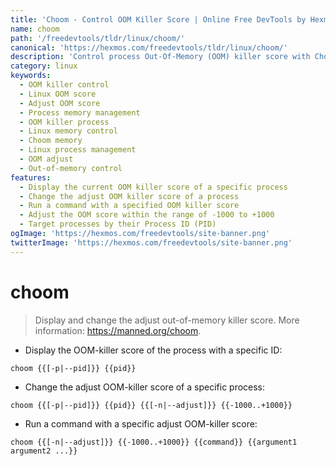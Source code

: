 ```yaml
---
title: 'Choom - Control OOM Killer Score | Online Free DevTools by Hexmos'
name: choom
path: '/freedevtools/tldr/linux/choom/'
canonical: 'https://hexmos.com/freedevtools/tldr/linux/choom/'
description: 'Control process Out-Of-Memory (OOM) killer score with Choom. Adjust and display OOM scores easily on Linux systems. Free online tool, no registration required.'
category: linux
keywords:
  - OOM killer control
  - Linux OOM score
  - Adjust OOM score
  - Process memory management
  - OOM killer process
  - Linux memory control
  - Choom memory
  - Linux process management
  - OOM adjust
  - Out-of-memory control
features:
  - Display the current OOM killer score of a specific process
  - Change the adjust OOM killer score of a process
  - Run a command with a specified OOM killer score
  - Adjust the OOM score within the range of -1000 to +1000
  - Target processes by their Process ID (PID)
ogImage: 'https://hexmos.com/freedevtools/site-banner.png'
twitterImage: 'https://hexmos.com/freedevtools/site-banner.png'
---
```


# choom

> Display and change the adjust out-of-memory killer score.
> More information: <https://manned.org/choom>.

- Display the OOM-killer score of the process with a specific ID:

`choom {{[-p|--pid]}} {{pid}}`

- Change the adjust OOM-killer score of a specific process:

`choom {{[-p|--pid]}} {{pid}} {{[-n|--adjust]}} {{-1000..+1000}}`

- Run a command with a specific adjust OOM-killer score:

`choom {{[-n|--adjust]}} {{-1000..+1000}} {{command}} {{argument1 argument2 ...}}`
